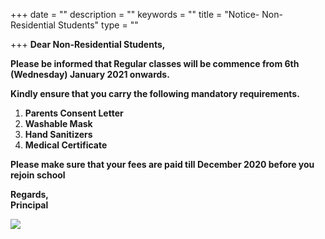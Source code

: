 +++
date = ""
description = ""
keywords = ""
title = "Notice- Non-Residential Students"
type = ""

+++
**Dear Non-Residential Students,**

**Please be informed that Regular classes will be commence from 6th (Wednesday) January 2021 onwards.**

**Kindly ensure that you carry the following mandatory requirements.**

1. **Parents Consent Letter**
2. **Washable Mask**
3. **Hand Sanitizers**
4. **Medical Certificate**

**Please make sure that your fees are paid till December 2020 before you rejoin school**

**Regards,  
Principal**

![](/uploads/2020/12/24/img-20201221-wa0052.jpg)